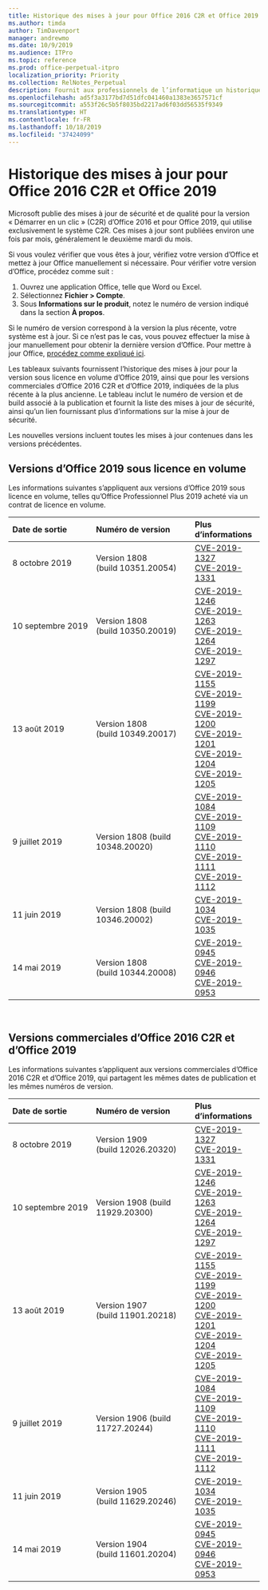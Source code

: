 ```yaml
---
title: Historique des mises à jour pour Office 2016 C2R et Office 2019
ms.author: timda
author: TimDavenport
manager: andrewmo
ms.date: 10/9/2019
ms.audience: ITPro
ms.topic: reference
ms.prod: office-perpetual-itpro
localization_priority: Priority
ms.collection: RelNotes_Perpetual
description: Fournit aux professionnels de l’informatique un historique des mises à jour pour les versions perpétuelles d’Office 2016 et 2019 qui utilisent la technologie « Démarrer en un clic » (C2R)
ms.openlocfilehash: ad5f3a3177bd7d51dfc041460a1383e3657571cf
ms.sourcegitcommit: a553f26c5b5f8035bd2217ad6f03dd56535f9349
ms.translationtype: HT
ms.contentlocale: fr-FR
ms.lasthandoff: 10/18/2019
ms.locfileid: "37424099"
---
```

# <a name="update-history-for-office-2016-c2r-and-office-2019"></a>Historique des mises à jour pour Office 2016 C2R et Office 2019

Microsoft publie des mises à jour de sécurité et de qualité pour la version « Démarrer en un clic » (C2R) d’Office 2016 et pour Office 2019, qui utilise exclusivement le système C2R. Ces mises à jour sont publiées environ une fois par mois, généralement le deuxième mardi du mois.

Si vous voulez vérifier que vous êtes à jour, vérifiez votre version d’Office et mettez à jour Office manuellement si nécessaire. Pour vérifier votre version d’Office, procédez comme suit :

  1.    Ouvrez une application Office, telle que Word ou Excel.
  2.    Sélectionnez **Fichier > Compte**.
  3.    Sous **Informations sur le produit**, notez le numéro de version indiqué dans la section **À propos**.

Si le numéro de version correspond à la version la plus récente, votre système est à jour. Si ce n’est pas le cas, vous pouvez effectuer la mise à jour manuellement pour obtenir la dernière version d’Office. Pour mettre à jour Office, [procédez comme expliqué ici](https://support.office.com/article/2ab296f3-7f03-43a2-8e50-46de917611c5).


Les tableaux suivants fournissent l’historique des mises à jour pour la version sous licence en volume d’Office 2019, ainsi que pour les versions commerciales d’Office 2016 C2R et d’Office 2019, indiquées de la plus récente à la plus ancienne. Le tableau inclut le numéro de version et de build associé à la publication et fournit la liste des mises à jour de sécurité, ainsi qu’un lien fournissant plus d’informations sur la mise à jour de sécurité.

Les nouvelles versions incluent toutes les mises à jour contenues dans les versions précédentes.

## <a name="volume-licensed-versions-of-office-2019"></a>Versions d’Office 2019 sous licence en volume
Les informations suivantes s’appliquent aux versions d’Office 2019 sous licence en volume, telles qu’Office Professionnel Plus 2019 acheté via un contrat de licence en volume.

|**Date de sortie**|**Numéro de version**|**Plus d’informations**|
|:-----|:-----|:-----|
|8 octobre 2019   |Version 1808 (build 10351.20054)  |[CVE-2019-1327](https://portal.msrc.microsoft.com/fr-FR/security-guidance/advisory/CVE-2019-1327) <br/> [CVE-2019-1331](https://portal.msrc.microsoft.com/fr-FR/security-guidance/advisory/CVE-2019-1331) <br/> |
|10 septembre 2019   |Version 1808 (build 10350.20019)  |[CVE-2019-1246](https://portal.msrc.microsoft.com/fr-FR/security-guidance/advisory/CVE-2019-1246) <br/> [CVE-2019-1263](https://portal.msrc.microsoft.com/fr-FR/security-guidance/advisory/CVE-2019-1263) <br/> [CVE-2019-1264](https://portal.msrc.microsoft.com/fr-FR/security-guidance/advisory/CVE-2019-1264) <br/> [CVE-2019-1297](https://portal.msrc.microsoft.com/fr-FR/security-guidance/advisory/CVE-2019-1297) <br/>  |
|13 août 2019   |Version 1808 (build 10349.20017)  |[CVE-2019-1155](https://portal.msrc.microsoft.com/fr-FR/security-guidance/advisory/CVE-2019-1155) <br/> [CVE-2019-1199](https://portal.msrc.microsoft.com/fr-FR/security-guidance/advisory/CVE-2019-1199) <br/> [CVE-2019-1200](https://portal.msrc.microsoft.com/fr-FR/security-guidance/advisory/CVE-2019-1200) <br/> [CVE-2019-1201](https://portal.msrc.microsoft.com/fr-FR/security-guidance/advisory/CVE-2019-1201) <br/> [CVE-2019-1204](https://portal.msrc.microsoft.com/fr-FR/security-guidance/advisory/CVE-2019-1204) <br/> [CVE-2019-1205](https://portal.msrc.microsoft.com/fr-FR/security-guidance/advisory/CVE-2019-1205) <br/>  |
|9 juillet 2019   |Version 1808 (build 10348.20020)  |[CVE-2019-1084](https://portal.msrc.microsoft.com/fr-FR/security-guidance/advisory/CVE-2019-1084) <br/> [CVE-2019-1109](https://portal.msrc.microsoft.com/fr-FR/security-guidance/advisory/CVE-2019-1109) <br/> [CVE-2019-1110](https://portal.msrc.microsoft.com/fr-FR/security-guidance/advisory/CVE-2019-1110) <br/> [CVE-2019-1111](https://portal.msrc.microsoft.com/fr-FR/security-guidance/advisory/CVE-2019-1111) <br/> [CVE-2019-1112](https://portal.msrc.microsoft.com/fr-FR/security-guidance/advisory/CVE-2019-1112) <br/>|
|11 juin 2019   |Version 1808 (build 10346.20002)  |[CVE-2019-1034](https://portal.msrc.microsoft.com/fr-FR/security-guidance/advisory/CVE-2019-1034) <br/> [CVE-2019-1035](https://portal.msrc.microsoft.com/fr-FR/security-guidance/advisory/CVE-2019-1035) <br/> |
|14 mai 2019   |Version 1808 (build 10344.20008)  |[CVE-2019-0945](https://portal.msrc.microsoft.com/fr-FR/security-guidance/advisory/CVE-2019-0945) <br/> [CVE-2019-0946](https://portal.msrc.microsoft.com/fr-FR/security-guidance/advisory/CVE-2019-0946) <br/> [CVE-2019-0953](https://portal.msrc.microsoft.com/fr-FR/security-guidance/advisory/CVE-2019-0953) <br/>|




<br/>

## <a name="retail-versions-of-office-2016-c2r-and-office-2019"></a>Versions commerciales d’Office 2016 C2R et d’Office 2019
Les informations suivantes s’appliquent aux versions commerciales d’Office 2016 C2R et d’Office 2019, qui partagent les mêmes dates de publication et les mêmes numéros de version.

|**Date de sortie**|**Numéro de version**|**Plus d’informations**|
|:-----|:-----|:-----|
|8 octobre 2019   |Version 1909 (build 12026.20320)  |[CVE-2019-1327](https://portal.msrc.microsoft.com/fr-FR/security-guidance/advisory/CVE-2019-1327) <br/> [CVE-2019-1331](https://portal.msrc.microsoft.com/fr-FR/security-guidance/advisory/CVE-2019-1331) <br/> |
|10 septembre 2019   |Version 1908 (build 11929.20300)  |[CVE-2019-1246](https://portal.msrc.microsoft.com/fr-FR/security-guidance/advisory/CVE-2019-1246) <br/> [CVE-2019-1263](https://portal.msrc.microsoft.com/fr-FR/security-guidance/advisory/CVE-2019-1263) <br/> [CVE-2019-1264](https://portal.msrc.microsoft.com/fr-FR/security-guidance/advisory/CVE-2019-1264) <br/> [CVE-2019-1297](https://portal.msrc.microsoft.com/fr-FR/security-guidance/advisory/CVE-2019-1297) <br/>  |
|13 août 2019   |Version 1907 (build 11901.20218)  |[CVE-2019-1155](https://portal.msrc.microsoft.com/fr-FR/security-guidance/advisory/CVE-2019-1155) <br/> [CVE-2019-1199](https://portal.msrc.microsoft.com/fr-FR/security-guidance/advisory/CVE-2019-1199) <br/> [CVE-2019-1200](https://portal.msrc.microsoft.com/fr-FR/security-guidance/advisory/CVE-2019-1200) <br/> [CVE-2019-1201](https://portal.msrc.microsoft.com/fr-FR/security-guidance/advisory/CVE-2019-1201) <br/> [CVE-2019-1204](https://portal.msrc.microsoft.com/fr-FR/security-guidance/advisory/CVE-2019-1204) <br/> [CVE-2019-1205](https://portal.msrc.microsoft.com/fr-FR/security-guidance/advisory/CVE-2019-1205) <br/>  |
|9 juillet 2019   |Version 1906 (build 11727.20244)  |[CVE-2019-1084](https://portal.msrc.microsoft.com/fr-FR/security-guidance/advisory/CVE-2019-1084) <br/> [CVE-2019-1109](https://portal.msrc.microsoft.com/fr-FR/security-guidance/advisory/CVE-2019-1109) <br/> [CVE-2019-1110](https://portal.msrc.microsoft.com/fr-FR/security-guidance/advisory/CVE-2019-1110) <br/> [CVE-2019-1111](https://portal.msrc.microsoft.com/fr-FR/security-guidance/advisory/CVE-2019-1111) <br/> [CVE-2019-1112](https://portal.msrc.microsoft.com/fr-FR/security-guidance/advisory/CVE-2019-1112) <br/>|
|11 juin 2019   |Version 1905 (build 11629.20246)  |[CVE-2019-1034](https://portal.msrc.microsoft.com/fr-FR/security-guidance/advisory/CVE-2019-1034) <br/> [CVE-2019-1035](https://portal.msrc.microsoft.com/fr-FR/security-guidance/advisory/CVE-2019-1035) <br/> |
|14 mai 2019   |Version 1904 (build 11601.20204)  |[CVE-2019-0945](https://portal.msrc.microsoft.com/fr-FR/security-guidance/advisory/CVE-2019-0945) <br/> [CVE-2019-0946](https://portal.msrc.microsoft.com/fr-FR/security-guidance/advisory/CVE-2019-0946) <br/> [CVE-2019-0953](https://portal.msrc.microsoft.com/fr-FR/security-guidance/advisory/CVE-2019-0953) <br/>|





